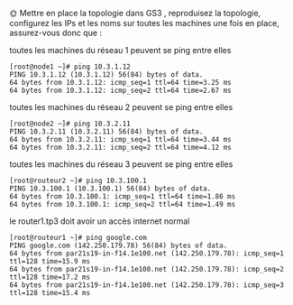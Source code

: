 
🌞 Mettre en place la topologie dans GS3 ,
reproduisez la topologie, configurez les IPs 
et les noms sur toutes les machines
une fois en place, assurez-vous donc que :

toutes les machines du réseau 1 peuvent se ping entre elles

```
[root@node1 ~]# ping 10.3.1.12
PING 10.3.1.12 (10.3.1.12) 56(84) bytes of data.
64 bytes from 10.3.1.12: icmp_seq=1 ttl=64 time=3.25 ms
64 bytes from 10.3.1.12: icmp_seq=2 ttl=64 time=2.67 ms
```
toutes les machines du réseau 2 peuvent se ping entre elles

```
[root@node2 ~]# ping 10.3.2.11
PING 10.3.2.11 (10.3.2.11) 56(84) bytes of data.
64 bytes from 10.3.2.11: icmp_seq=1 ttl=64 time=3.44 ms
64 bytes from 10.3.2.11: icmp_seq=2 ttl=64 time=4.12 ms
```

toutes les machines du réseau 3 peuvent se ping entre elles

```
[root@routeur2 ~]# ping 10.3.100.1
PING 10.3.100.1 (10.3.100.1) 56(84) bytes of data.
64 bytes from 10.3.100.1: icmp_seq=1 ttl=64 time=1.86 ms
64 bytes from 10.3.100.1: icmp_seq=2 ttl=64 time=1.49 ms
```

le router1.tp3 doit avoir un accès internet normal
```
[root@routeur1 ~]# ping google.com
PING google.com (142.250.179.78) 56(84) bytes of data.
64 bytes from par21s19-in-f14.1e100.net (142.250.179.78): icmp_seq=1 ttl=128 time=15.9 ms
64 bytes from par21s19-in-f14.1e100.net (142.250.179.78): icmp_seq=2 ttl=128 time=17.2 ms
64 bytes from par21s19-in-f14.1e100.net (142.250.179.78): icmp_seq=3 ttl=128 time=15.4 ms
```

























